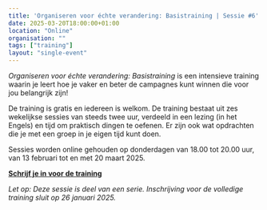 ```yaml
---
title: 'Organiseren voor échte verandering: Basistraining | Sessie #6'
date: 2025-03-20T18:00:00+01:00
location: "Online"
organisation: ""
tags: ["training"]
layout: "single-event"
---
```


*Organiseren voor échte verandering: Basistraining* is een intensieve training waarin je leert hoe je vaker en beter de campagnes kunt winnen die voor jou belangrijk zijn!

De training is gratis en iedereen is welkom. De training bestaat uit zes wekelijkse sessies van steeds twee uur, verdeeld in een lezing (in het Engels) en tijd om praktisch dingen te oefenen. Er zijn ook wat opdrachten die je met een groep in je eigen tijd kunt doen. 

Sessies worden online gehouden op donderdagen van 18.00 tot 20.00 uur, van 13 februari tot en met 20 maart 2025.

[**Schrijf je in voor de training**](https://tally.so/r/wLM27y)

*Let op: Deze sessie is deel van een serie. Inschrijving voor de volledige training sluit op 26 januari 2025.*
